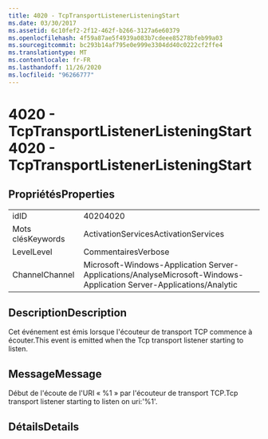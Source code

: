 ```yaml
---
title: 4020 - TcpTransportListenerListeningStart
ms.date: 03/30/2017
ms.assetid: 6c10fef2-2f12-462f-b266-3127a6e60379
ms.openlocfilehash: 4f59a87ae5f4939a083b7cdeee85278bfeb99a03
ms.sourcegitcommit: bc293b14af795e0e999e3304dd40c0222cf2ffe4
ms.translationtype: MT
ms.contentlocale: fr-FR
ms.lasthandoff: 11/26/2020
ms.locfileid: "96266777"
---
```

# <a name="4020---tcptransportlistenerlisteningstart"></a><span data-ttu-id="3134b-102">4020 - TcpTransportListenerListeningStart</span><span class="sxs-lookup"><span data-stu-id="3134b-102">4020 - TcpTransportListenerListeningStart</span></span>

## <a name="properties"></a><span data-ttu-id="3134b-103">Propriétés</span><span class="sxs-lookup"><span data-stu-id="3134b-103">Properties</span></span>  
  
|||  
|-|-|  
|<span data-ttu-id="3134b-104">id</span><span class="sxs-lookup"><span data-stu-id="3134b-104">ID</span></span>|<span data-ttu-id="3134b-105">4020</span><span class="sxs-lookup"><span data-stu-id="3134b-105">4020</span></span>|  
|<span data-ttu-id="3134b-106">Mots clés</span><span class="sxs-lookup"><span data-stu-id="3134b-106">Keywords</span></span>|<span data-ttu-id="3134b-107">ActivationServices</span><span class="sxs-lookup"><span data-stu-id="3134b-107">ActivationServices</span></span>|  
|<span data-ttu-id="3134b-108">Level</span><span class="sxs-lookup"><span data-stu-id="3134b-108">Level</span></span>|<span data-ttu-id="3134b-109">Commentaires</span><span class="sxs-lookup"><span data-stu-id="3134b-109">Verbose</span></span>|  
|<span data-ttu-id="3134b-110">Channel</span><span class="sxs-lookup"><span data-stu-id="3134b-110">Channel</span></span>|<span data-ttu-id="3134b-111">Microsoft-Windows-Application Server-Applications/Analyse</span><span class="sxs-lookup"><span data-stu-id="3134b-111">Microsoft-Windows-Application Server-Applications/Analytic</span></span>|  
  
## <a name="description"></a><span data-ttu-id="3134b-112">Description</span><span class="sxs-lookup"><span data-stu-id="3134b-112">Description</span></span>  

 <span data-ttu-id="3134b-113">Cet événement est émis lorsque l'écouteur de transport TCP commence à écouter.</span><span class="sxs-lookup"><span data-stu-id="3134b-113">This event is emitted when the Tcp transport listener starting to listen.</span></span>  
  
## <a name="message"></a><span data-ttu-id="3134b-114">Message</span><span class="sxs-lookup"><span data-stu-id="3134b-114">Message</span></span>  

 <span data-ttu-id="3134b-115">Début de l'écoute de l'URI « %1 » par l'écouteur de transport TCP.</span><span class="sxs-lookup"><span data-stu-id="3134b-115">Tcp transport listener starting to listen on uri:'%1'.</span></span>  
  
## <a name="details"></a><span data-ttu-id="3134b-116">Détails</span><span class="sxs-lookup"><span data-stu-id="3134b-116">Details</span></span>
